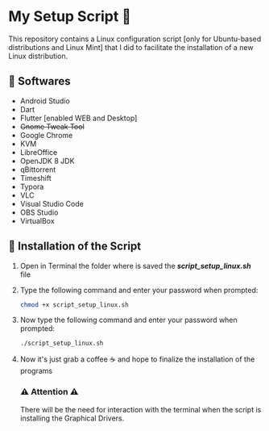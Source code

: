 # My Setup Script :floppy_disk:

This repository contains a Linux configuration script [only for Ubuntu-based distributions and Linux Mint] that I did to facilitate the installation of a new Linux distribution.



## :pushpin: ​Softwares

- Android Studio
- Dart
- Flutter [enabled WEB and Desktop]
- <s>Gnome Tweak Tool </s>
- Google Chrome
- KVM
- LibreOffice
- OpenJDK 8 JDK
- qBittorrent
- Timeshift
- Typora
- VLC
- Visual Studio Code
- OBS Studio
- VirtualBox



## :hammer: ​Installation of the Script

1. Open in Terminal the folder where is saved the ***script_setup_linux.sh*** file

2. Type the following command and enter your password when prompted:

   ```bash
   chmod +x script_setup_linux.sh
   ```

3. Now type the following command and enter your password when prompted:

   ```bash
   ./script_setup_linux.sh
   ```

4. Now it's just grab a coffee :coffee: and hope to finalize the installation of the programs

   

   ### :warning: Attention :warning:

   There will be the need for interaction with the terminal when the script is installing  the Graphical Drivers.